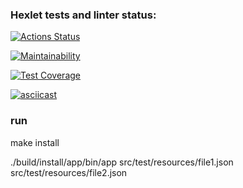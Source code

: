 ### Hexlet tests and linter status:
[![Actions Status](https://github.com/s-chepurnov/java-project-lvl2/workflows/hexlet-check/badge.svg)](https://github.com/s-chepurnov/java-project-lvl2/actions)

[![Maintainability](https://api.codeclimate.com/v1/badges/43d38a60c5a162503252/maintainability)](https://codeclimate.com/github/s-chepurnov/java-project-lvl2/maintainability)

[![Test Coverage](https://api.codeclimate.com/v1/badges/43d38a60c5a162503252/test_coverage)](https://codeclimate.com/github/s-chepurnov/java-project-lvl2/test_coverage)

[![asciicast](https://asciinema.org/a/475065.svg)](https://asciinema.org/a/475065)

### run

make install

./build/install/app/bin/app src/test/resources/file1.json src/test/resources/file2.json
